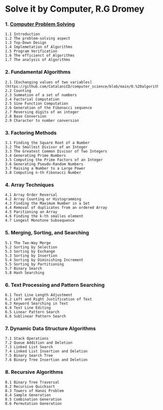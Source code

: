 # Solve it by Computer, R.G Dromey

### 1. [Computer Problem Solving](https://github.com/CatalaniCD/computer_science/blob/main/0.%20algorithms/algorithms.md)
    1.1 Introduction
    1.2 The problem-solving aspect
    1.3 Top-Down Design
    1.4 Implemetation of Algorithms
    1.5 Program Verification
    1.6 The efficienct of Algorithms
    1.7 The analysis of Algorithms
### 2. Fundamental Algorithms
    2.1 [Exchanging values of two variables](https://github.com/CatalaniCD/computer_science/blob/main/0.%20algorithms/2_1_swap_values.cpp)
    2.2 Counting
    2.3 Summation of a set of numbers
    2.4 Factorial Computation
    2.5 Sine Function Computation
    2.6 Generation of the Fibonacci sequence
    2.7 Reversing digits of an integer
    2.8 Base Conversion
    2.9 Character to number conversion

### 3. Factoring Methods
    3.1 Finding the Square Root of a Number
    3.2 The Smallest Divisor of an Integer
    3.3 The Greatest Common Divisor of Two Integers
    3.4 Generating Prime Numbers
    3.5 Computing the Prime Factors of an Integer
    3.6 Generating Pseudo-Random Numbers
    3.7 Raising a Number to a Large Power
    3.8 Computing n-th Fibonacci Number
### 4. Array Techniques
    4.1 Array Order Reversal
    4.2 Array Counting or Histogramming
    4.3 Finding the Maximum Number in a Set
    4.4 Removal of duplicates from an ordered Array
    4.5 Paritioning an Array
    4.6 Finding the k-th smalles element
    4.7 Longest Monotone Subsequence
### 5. Merging, Sorting, and Searching
    5.1 The Two-Way Merge
    5.2 Sorting by Selection
    5.3 Sorting by Exchange
    5.3 Sorting by Insertion
    5.4 Sorting by Diminishing Increment
    5.5 Sorting by Partitioning
    5.7 Binary Search
    5.8 Hash Searching
### 6. Text Processing and Pattern Searching
    6.1 Text Line Length Adjustment
    6.2 Left and Right Justification of Text
    6.3 Keyword Searching in Text
    6.4 Text Line Editing
    6.5 Linear Pattern Search
    6.6 Sublinear Pattern Search
### 7. Dynamic Data Structure Algorithms
    7.1 Stack Operations
    7.2 Queue Addition and Deletion
    7.3 Linked List Search
    7.4 Linked List Insertion and Deletion
    7.5 Binary Search Tree
    7.6 Binary Tree Insertion and Deletion
### 8. Recursive Algorithms
    8.1 Binary Tree Traversal
    8.2 Recursive Quicksort
    8.3 Towers of Hanoi Problem
    8.4 Sample Generation
    8.5 Combination Generation
    8.6 Permutation Generation
    
